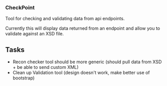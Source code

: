### CheckPoint

Tool for checking and validating data from api endpoints.

Currently this will display data returned from an endpoint and allow you to validate
against an XSD file.

## Tasks

* Recon checker tool should be more generic (should pull data from XSD + be able to send custom XML)
* Clean up Validation tool (design doesn't work, make better use of bootstrap)



